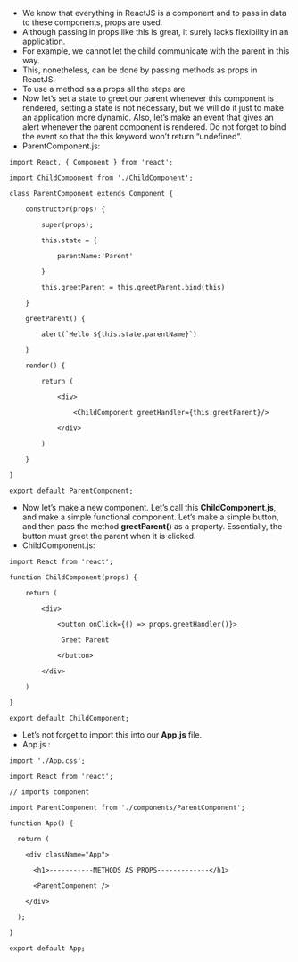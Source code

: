- We know that everything in ReactJS is a component and to pass in data to these components, props are used. 
- Although passing in props like this is great, it surely lacks flexibility in an application. 
- For example, we cannot let the child communicate with the parent in this way. 
- This, nonetheless, can be done by passing methods as props in ReactJS. 
- To use a method as a props all the steps are 
- Now let’s set a state to greet our parent whenever this component is rendered, setting a state is not necessary, but we will do it just to make an application more dynamic. Also, let’s make an event that gives an alert whenever the parent component is rendered. Do not forget to bind the event so that the this keyword won’t return “undefined“. 
- ParentComponent.js: 
```
import React, { Component } from 'react'; 

import ChildComponent from './ChildComponent'; 

class ParentComponent extends Component { 

    constructor(props) { 

        super(props); 

        this.state = { 

            parentName:'Parent' 

        } 

        this.greetParent = this.greetParent.bind(this) 

    } 

    greetParent() { 

        alert(`Hello ${this.state.parentName}`) 

    } 

    render() { 

        return ( 

            <div> 

                <ChildComponent greetHandler={this.greetParent}/> 

            </div> 

        ) 

    } 

} 

export default ParentComponent;
```
- Now let’s make a new component. Let’s call this **ChildComponent**_._**js**, and make a simple functional component. Let’s make a simple button, and then pass the method **greetParent()** as a property. Essentially, the button must greet the parent when it is clicked.
- ChildComponent.js: 
```
import React from 'react'; 

function ChildComponent(props) { 

    return ( 

        <div> 

            <button onClick={() => props.greetHandler()}> 

             Greet Parent 

            </button>    

        </div> 

    ) 

} 

export default ChildComponent;
```
- Let’s not forget to import this into our **App.js** file.
-  App.js : 
```
import './App.css'; 

import React from 'react'; 

// imports component 

import ParentComponent from './components/ParentComponent'; 

function App() { 

  return ( 

    <div className="App"> 

      <h1>-----------METHODS AS PROPS-------------</h1> 

      <ParentComponent /> 

    </div> 

  ); 

} 

export default App;
```

